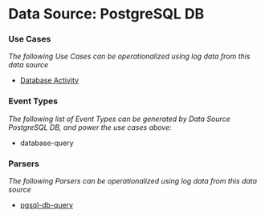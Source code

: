 Data Source: PostgreSQL DB
==========================

### Use Cases

_The following Use Cases can be operationalized using log data from this data source_

* [Database Activity](usecase_database_activity.md)


### Event Types

_The following list of Event Types can be generated by Data Source PostgreSQL DB, and power the use cases above:_

- database-query


### Parsers

_The following Parsers can be operationalized using log data from this data source_

* [pgsql-db-query](parserContent_pgsql-db-query.md)
